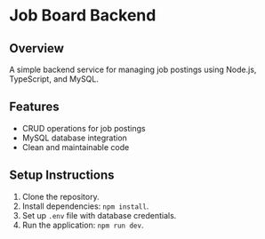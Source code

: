 # Job Board Backend

## Overview
A simple backend service for managing job postings using Node.js, TypeScript, and MySQL.

## Features
- CRUD operations for job postings
- MySQL database integration
- Clean and maintainable code

## Setup Instructions
1. Clone the repository.
2. Install dependencies: `npm install`.
3. Set up `.env` file with database credentials.
4. Run the application: `npm run dev`.
